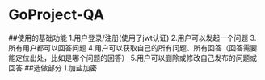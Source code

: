 # GoProject-QA
##使用的基础功能
1.⽤户登录/注册(使用了jwt认证)
2.⽤户可以发起⼀个问题
3.所有⽤户都可以回答问题
4.⽤户可以获取⾃⼰的所有问题、所有回答（回答需要能定位出处，⽐如是哪个问题的回答）
5.⽤户可以删除或修改⾃⼰发布的问题或回答
##选做部分
1.加盐加密

